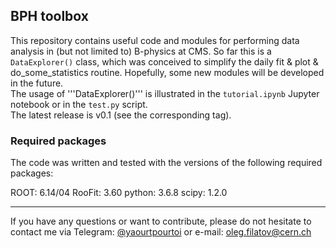 ## BPH toolbox

This repository contains useful code and modules for performing data analysis in (but not limited to) B-physics at CMS. So far this is a ```DataExplorer()``` class, which was conceived to simplify the daily fit & plot & do_some_statistics routine. Hopefully, some new modules will be developed in the future.  
The usage of '''DataExplorer()''' is illustrated in the ```tutorial.ipynb``` Jupyter notebook or in the ```test.py``` script.  
The latest release is v0.1 (see the corresponding tag).

### Required packages

The code was written and tested with the versions of the following required packages:

ROOT: 6.14/04
RooFit: 3.60
python: 3.6.8
scipy: 1.2.0

---

If you have any questions or want to contribute, please do not hesitate to contact me via Telegram: [@yaourtpourtoi](https://t.me/yaourtpourtoi) or e-mail: <oleg.filatov@cern.ch>